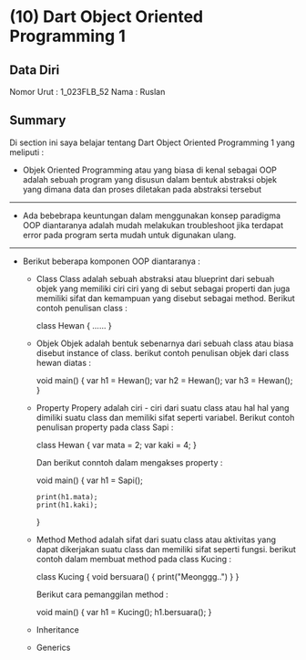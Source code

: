 # (10) Dart Object Oriented Programming 1

## Data Diri

Nomor Urut : 1_023FLB_52
Nama : Ruslan

## Summary

Di section ini saya belajar tentang Dart Object Oriented Programming 1 yang meliputi :

- Objek Oriented Programming atau yang biasa di kenal sebagai OOP adalah sebuah program yang disusun dalam bentuk abstraksi objek yang dimana data dan proses diletakan pada abstraksi tersebut

---

- Ada bebebrapa keuntungan dalam menggunakan konsep paradigma OOP diantaranya adalah mudah melakukan troubleshoot jika terdapat error pada program serta mudah untuk digunakan ulang.

---

- Berikut beberapa komponen OOP diantaranya :

  - Class
    Class adalah sebuah abstraksi atau blueprint dari sebuah objek yang memiliki ciri ciri yang di sebut sebagai properti dan juga memiliki sifat dan kemampuan yang disebut sebagai method. Berikut contoh penulisan class :

    class Hewan {
    ......
    }

  - Objek
    Objek adalah bentuk sebenarnya dari sebuah class atau biasa disebut instance of class. berikut contoh penulisan objek dari class hewan diatas :

    void main() {
    var h1 = Hewan();
    var h2 = Hewan();
    var h3 = Hewan();
    }

  - Property
    Propery adalah ciri - ciri dari suatu class atau hal hal yang dimiliki suatu class dan memiliki sifat seperti variabel. Berikut contoh penulisan property pada class Sapi :

    class Hewan {
    var mata = 2;
    var kaki = 4;
    }

    Dan berikut conntoh dalam mengakses property :

    void main() {
    var h1 = Sapi();

        print(h1.mata);
        print(h1.kaki);

    }

  - Method
    Method adalah sifat dari suatu class atau aktivitas yang dapat dikerjakan suatu class dan memiliki sifat seperti fungsi. berikut contoh dalam membuat method pada class Kucing :

    class Kucing {
    void bersuara() {
    print("Meonggg..")
    }
    }

    Berikut cara pemanggilan method :

    void main() {
    var h1 = Kucing();
    h1.bersuara();
    }

  - Inheritance
  - Generics
